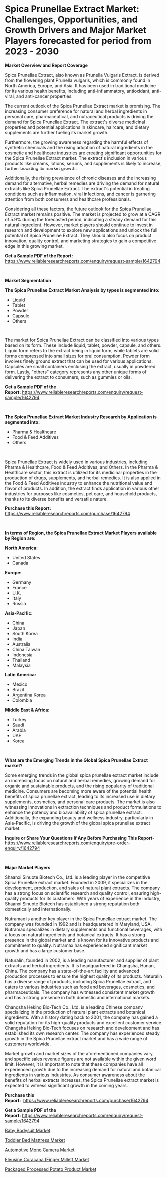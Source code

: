 <p><h1>Spica Prunellae Extract Market: Challenges, Opportunities, and Growth Drivers and Major Market Players forecasted for period from 2023 - 2030</h1></p><p><strong>Market Overview and Report Coverage</strong></p>
<p><p>Spica Prunellae Extract, also known as Prunella Vulgaris Extract, is derived from the flowering plant Prunella vulgaris, which is commonly found in North America, Europe, and Asia. It has been used in traditional medicine for its various health benefits, including anti-inflammatory, antioxidant, anti-viral, and anti-cancer properties.</p><p>The current outlook of the Spica Prunellae Extract market is promising. The increasing consumer preference for natural and herbal ingredients in personal care, pharmaceutical, and nutraceutical products is driving the demand for Spica Prunellae Extract. The extract's diverse medicinal properties and potential applications in skincare, haircare, and dietary supplements are further fueling its market growth.</p><p>Furthermore, the growing awareness regarding the harmful effects of synthetic chemicals and the rising adoption of natural ingredients in the cosmetic and healthcare industries are creating significant opportunities for the Spica Prunellae Extract market. The extract's inclusion in various products like creams, lotions, serums, and supplements is likely to increase, further boosting its market growth.</p><p>Additionally, the rising prevalence of chronic diseases and the increasing demand for alternative, herbal remedies are driving the demand for natural extracts like Spica Prunellae Extract. The extract's potential in treating conditions such as inflammation, viral infections, and cancer is garnering attention from both consumers and healthcare professionals.</p><p>Considering all these factors, the future outlook for the Spica Prunellae Extract market remains positive. The market is projected to grow at a CAGR of 5.9% during the forecasted period, indicating a steady demand for this natural ingredient. However, market players should continue to invest in research and development to explore new applications and unlock the full potential of Spica Prunellae Extract. They should also focus on product innovation, quality control, and marketing strategies to gain a competitive edge in this growing market.</p></p>
<p><strong>Get a Sample PDF of the Report:</strong> <a href="https://www.reliableresearchreports.com/enquiry/request-sample/1642794">https://www.reliableresearchreports.com/enquiry/request-sample/1642794</a></p>
<p>&nbsp;</p>
<p><strong>Market Segmentation</strong></p>
<p><strong>The Spica Prunellae Extract Market Analysis by types is segmented into:</strong></p>
<p><ul><li>Liquid</li><li>Tablet</li><li>Powder</li><li>Capsule</li><li>Others</li></ul></p>
<p>&nbsp;</p>
<p><p>The market for Spica Prunellae Extract can be classified into various types based on its form. These include liquid, tablet, powder, capsule, and others. Liquid form refers to the extract being in liquid form, while tablets are solid forms compressed into small sizes for oral consumption. Powder form involves finely ground extract that can be used for various applications. Capsules are small containers enclosing the extract, usually in powdered form. Lastly, "others" category represents any other unique forms of delivering the extract to consumers, such as gummies or oils.</p></p>
<p><strong>Get a Sample PDF of the Report:</strong>&nbsp;<a href="https://www.reliableresearchreports.com/enquiry/request-sample/1642794">https://www.reliableresearchreports.com/enquiry/request-sample/1642794</a></p>
<p>&nbsp;</p>
<p><strong>The Spica Prunellae Extract Market Industry Research by Application is segmented into:</strong></p>
<p><ul><li>Pharma & Healthcare</li><li>Food & Feed Additives</li><li>Others</li></ul></p>
<p>&nbsp;</p>
<p><p>Spica Prunellae Extract is widely used in various industries, including Pharma & Healthcare, Food & Feed Additives, and Others. In the Pharma & Healthcare sector, this extract is utilized for its medicinal properties in the production of drugs, supplements, and herbal remedies. It is also applied in the Food & Feed Additives industry to enhance the nutritional value and flavor of products. In addition, the extract finds application in various other industries for purposes like cosmetics, pet care, and household products, thanks to its diverse benefits and versatile nature.</p></p>
<p><strong>Purchase this Report:</strong>&nbsp; <a href="https://www.reliableresearchreports.com/purchase/1642794">https://www.reliableresearchreports.com/purchase/1642794</a></p>
<p>&nbsp;</p>
<p><strong>In terms of Region, the Spica Prunellae Extract Market Players available by Region are:</strong></p>
<p>
    <p> <strong> North America: </strong>
        <ul>
            <li>United States</li>
            <li>Canada</li>
        </ul>
        </p> 
    <p> <strong> Europe: </strong>
        <ul>
            <li>Germany</li>
            <li>France</li>
            <li>U.K.</li>
            <li>Italy</li>
            <li>Russia</li>
        </ul>
        </p> 
    <p> <strong> Asia-Pacific: </strong>
        <ul>
            <li>China</li>
            <li>Japan</li>
            <li>South Korea</li>
            <li>India</li>
            <li>Australia</li>
            <li>China Taiwan</li>
            <li>Indonesia</li>
            <li>Thailand</li>
            <li>Malaysia</li>
        </ul>
        </p> 
    <p> <strong> Latin America: </strong>
        <ul>
            <li>Mexico</li>
            <li>Brazil</li>
            <li>Argentina Korea</li>
            <li>Colombia</li>
        </ul>
        </p> 
    <p> <strong> Middle East & Africa: </strong>
        <ul>
            <li>Turkey</li>
            <li>Saudi</li>
            <li>Arabia</li>
            <li>UAE</li>
            <li>Korea</li>
        </ul>
    </p>
    </p>
<p>&nbsp;</p>
<p><strong>What are the Emerging Trends in the Global Spica Prunellae Extract market?</strong></p>
<p><p>Some emerging trends in the global spica prunellae extract market include an increasing focus on natural and herbal remedies, growing demand for organic and sustainable products, and the rising popularity of traditional medicine. Consumers are becoming more aware of the potential health benefits of spica prunellae extract, leading to its increased use in dietary supplements, cosmetics, and personal care products. The market is also witnessing innovations in extraction techniques and product formulations to enhance the potency and bioavailability of spica prunellae extract. Additionally, the expanding beauty and wellness industry, particularly in Asia-Pacific, is driving the growth of the global spica prunellae extract market.</p></p>
<p><strong>Inquire or Share Your Questions If Any Before Purchasing This Report</strong>- <a href="https://www.reliableresearchreports.com/enquiry/pre-order-enquiry/1642794">https://www.reliableresearchreports.com/enquiry/pre-order-enquiry/1642794</a></p>
<p>&nbsp;</p>
<p><strong>Major Market Players</strong></p>
<p><p>Shaanxi Sinuote Biotech Co., Ltd. is a leading player in the competitive Spica Prunellae extract market. Founded in 2009, it specializes in the development, production, and sales of natural plant extracts. The company has a strong focus on scientific research and quality control, ensuring high-quality products for its customers. With years of experience in the industry, Shaanxi Sinuote Biotech has established a strong reputation both domestically and internationally.</p><p>Nutramax is another key player in the Spica Prunellae extract market. The company was founded in 1992 and is headquartered in Maryland, USA. Nutramax specializes in dietary supplements and functional beverages, with a focus on natural ingredients and botanical extracts. It has a strong presence in the global market and is known for its innovative products and commitment to quality. Nutramax has experienced significant market growth and has a large customer base.</p><p>Naturalin, founded in 2002, is a leading manufacturer and supplier of plant extracts and herbal ingredients. It is headquartered in Changsha, Hunan, China. The company has a state-of-the-art facility and advanced production processes to ensure the highest quality of its products. Naturalin has a diverse range of products, including Spica Prunellae extract, and caters to various industries such as food and beverages, cosmetics, and pharmaceuticals. The company has witnessed consistent market growth and has a strong presence in both domestic and international markets.</p><p>Changsha Heking Bio-Tech Co., Ltd. is a leading Chinese company specializing in the production of natural plant extracts and botanical ingredients. With a history dating back to 2001, the company has gained a solid reputation for its high-quality products and excellent customer service. Changsha Heking Bio-Tech focuses on research and development and has established its own research center. The company has experienced steady growth in the Spica Prunellae extract market and has a wide range of customers worldwide.</p><p>Market growth and market sizes of the aforementioned companies vary, and specific sales revenue figures are not available within the given word limit. However, it is important to note that these companies have all experienced growth due to the increasing demand for natural and botanical ingredients in various industries. As consumer awareness about the benefits of herbal extracts increases, the Spica Prunellae extract market is expected to witness significant growth in the coming years.</p></p>
<p><strong>Purchase this Report:</strong>&nbsp;&nbsp;<a href="https://www.reliableresearchreports.com/purchase/1642794">https://www.reliableresearchreports.com/purchase/1642794</a></p>
<p></p>
<p><strong>Get a Sample PDF of the Report:</strong>&nbsp;<a href="https://www.reliableresearchreports.com/enquiry/request-sample/1642794">https://www.reliableresearchreports.com/enquiry/request-sample/1642794</a></p>
<p><p><a href="https://medium.com/@nyahmertz/baby-bodysuit-market-outlook-industry-overview-and-forecast-2023-to-2030-f454bf49f3bc">Baby Bodysuit Market</a></p><p><a href="https://medium.com/@abdulkoss1954/toddler-bed-mattress-market-the-key-to-successful-business-strategy-forecast-till-2030-5a6616ba8f5b">Toddler Bed Mattress Market</a></p><p><a href="https://medium.com/@eltaroberts2662/automotive-mono-camera-market-exploring-market-share-market-trends-and-future-growth-ff655752a4a6">Automotive Mono Camera Market</a></p><p><a href="https://medium.com/@cullenblick/eleusine-coracana-finger-millet-market-insight-market-trends-growth-forecasted-from-2023-to-48e0c0c7cc4c">Eleusine Coracana (Finger Millet) Market</a></p><p><a href="https://medium.com/@maxinefeest1904/packaged-processed-potato-product-market-research-report-its-history-and-forecast-2023-to-2030-75e623e23d81">Packaged Processed Potato Product Market</a></p></p>